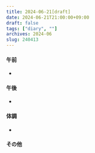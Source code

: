```yaml
---
title: 2024-06-21[draft]
date: 2024-06-21T21:00:00+09:00
draft: false
tags: ["diary", ""]
archives: 2024-06
slug: 240413
---
```

#### 午前
- 
#### 午後
- 
#### 体調
- 
#### その他